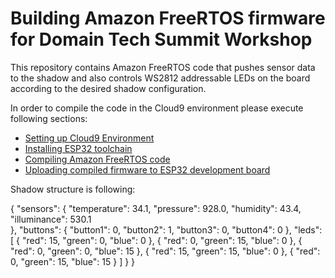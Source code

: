 # Building Amazon FreeRTOS firmware for Domain Tech Summit Workshop

This repository contains Amazon FreeRTOS code that pushes sensor data to the shadow and also controls WS2812 addressable LEDs on the board according to the desired shadow configuration. 



In order to compile the code in the Cloud9 environment please execute following sections:

- [Setting up Cloud9 Environment](./Cloud9.md)
- [Installing ESP32 toolchain](./ToolchainSetup.md)
- [Compiling Amazon FreeRTOS code](./CompilingWorkshopFW.md)
- [Uploading compiled firmware to ESP32 development board](./FlashingFW.md)


Shadow structure is following:

{
	"sensors": {
		"temperature": 34.1,
		"pressure": 928.0,
		"humidity": 43.4,
		"illuminance": 530.1        
	},
    "buttons": {
    	"button1": 0,
    	"button2": 1,
    	"button3": 0,
    	"button4": 0
    },
    "leds": [
    	{
    		"red": 15,
    		"green": 0,
    		"blue": 0
    	},
    	{
    		"red": 0,
    		"green": 15,
    		"blue": 0
    	},
    	{
    		"red": 0,
    		"green": 0,
    		"blue": 15
    	},
    	{
    		"red": 15,
    		"green": 15,
    		"blue": 0
    	},
    	{
    		"red": 0,
    		"green": 15,
    		"blue": 15
    	}
    ]
	}
}
